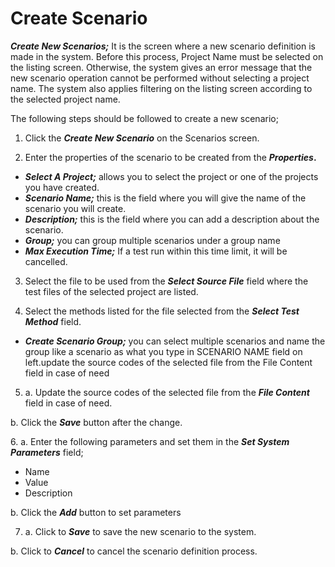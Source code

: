 # Create Scenario

_**Create New Scenarios;**_ It is the screen where a new scenario definition is made in the system. Before this process, Project Name must be selected on the listing screen. Otherwise, the system gives an error message that the new scenario operation cannot be performed without selecting a project name. The system also applies filtering on the listing screen according to the selected project name.

The following steps should be followed to create a new scenario;

1. Click the _**Create New Scenario**_ on the Scenarios screen.

&#x20;

2. Enter the properties of the scenario to be created from the _**Properties**_**.**

* _**Select A Project;**_ allows you to select the project or one of the projects you have created.
* _**Scenario Name;**_ this is the field where you will give the name of the scenario you will create.
* _**Description;**_ this is the field where you can add a description about the scenario.
* _**Group;**_ you can group multiple scenarios under a group name
* _**Max Execution Time;**_ If a test run within this time limit, it will be cancelled.



3. Select the file to be used from the _**Select Source File**_ field where the test files of the selected project are listed.



4. Select the methods listed for the file selected from the _**Select Test Method**_ field.

* _**Create Scenario Group;**_ you can select multiple scenarios and name the group like a scenario as what you type in SCENARIO NAME field on left.update the source codes of the selected file from the File Content field in case of need

&#x20;

&#x20;

5. a. Update the source codes of the selected file from the _**File Content**_ field in case of need.

&#x20;      b. Click the _**Save**_ button after the change.

&#x20;

&#x20;6\.  a. Enter the following parameters and set them in the _**Set System Parameters**_ field;

* Name
* Value
* Description

&#x20;   b. Click the _**Add**_ button to set parameters

&#x20;

7. a. Click to _**Save**_ to save the new scenario to the system.

&#x20;     b. Click to _**Cancel**_ to cancel the scenario definition process.
